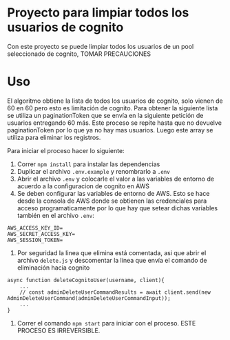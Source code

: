 # Proyecto para limpiar todos los usuarios de cognito

Con este proyecto se puede limpiar todos los usuarios de un pool seleccionado de cognito, TOMAR PRECAUCIONES

# Uso

El algoritmo obtiene la lista de todos los usuarios de cognito, solo vienen de 60 en 60 pero esto es limitación de cognito. Para obtener la siguiente lista se utiliza un paginationToken que se envía en la siguiente petición de usuarios entregando 60 más. Este proceso se repite hasta que no devuelve paginationToken por lo que ya no hay mas usuarios. Luego este array se utiliza para eliminar los registros.

Para iniciar el proceso hacer lo siguiente:

1. Correr `npm install` para instalar las dependencias
1. Duplicar el archivo `.env.example` y renombrarlo a `.env`
1. Abrir el archivo `.env` y colocarle el valor a las variables de entorno de acuerdo a la configuracion de cognito en AWS
1. Se deben configurar las variables de entorno de AWS. Esto se hace desde la consola de AWS donde se obtienen las credenciales para acceso programaticamente por lo que hay que setear dichas variables también en el archivo `.env`:

```
AWS_ACCESS_KEY_ID=
AWS_SECRET_ACCESS_KEY=
AWS_SESSION_TOKEN=

```

1. Por seguridad la linea que elimina está comentada, asi que abrir el archivo `delete.js` y descomentar la línea que envía el comando de eliminación hacia cognito

```
async function deleteCognitoUser(username, client){
    ...
    // const adminDeleteUserCommandResults = await client.send(new AdminDeleteUserCommand(adminDeleteUserCommandInput));
    ...
}
```

1. Correr el comando `npm start` para iniciar con el proceso. ESTE PROCESO ES IRREVERSIBLE.

